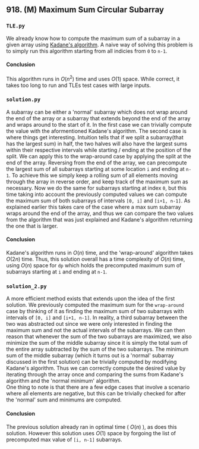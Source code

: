 ## 918. (M) Maximum Sum Circular Subarray

### `TLE.py`
We already know how to compute the maximum sum of a subarray in a given array using [Kadane's algorithm](https://en.wikipedia.org/wiki/Maximum_subarray_problem). A naive way of solving this problem is to simply run this algorithm starting from all indicies from `0` to `n-1`.  

#### Conclusion
This algorithm runs in $O(n^2)$ time and uses $O(1)$ space. While correct, it takes too long to run and TLEs test cases with large inputs.  
  

### `solution.py`
A subarray can be either a 'normal' subarray which does not wrap around the end of the array or a subarray that extends beyond the end of the array and wraps around to the start of it. In the first case we can trivially compute the value with the aformentioned Kadane's algorithm. The second case is where things get interesting. Intuition tells that if we split a subarray(that has the largest sum) in half, the two halves will also have the largest sums within their respective intervals while starting / ending at the position of the split. We can apply this to the wrap-around case by applying the split at the end of the array. Reversing from the end of the array, we can precompute the largest sum of all subarrays starting at some location `i` and ending at `n-1`. To achieve this we simply keep a rolling sum of all elements moving through the array in reverse order, and keep track of the maximum sum as necessary. Now we do the same for subarrays starting at index `0`, but this time taking into account the previously computed values we can compute the maximum sum of both subarrays of intervals `[0, i]` and `[i+1, n-1]`. As explained earlier this takes care of the case where a max sum subarray wraps around the end of the array, and thus we can compare the two values from the algorithm that was just explained and Kadane's algorithm returning the one that is larger.  

#### Conclusion
Kadane's algorithm runs in $O(n)$ time, and the 'wrap-around' algorithm takes $O(2n)$ time. Thus, this solution overall has a time complexity of $O(n)$ time, using $O(n)$ space for `dp` which holds the precomputed maximum sum of subarrays starting at `i` and ending at `n-1`.
  

### `solution_2.py`
A more efficient method exists that extends upon the idea of the first solution. We previously computed the maximum sum for the `wrap-around` case by thinking of it as finding the maximum sum of two subarrays with intervals of `[0, i]` and `[i+1, n-1]`. In reality, a third subarray between the two was abstracted out since we were only interested in finding the maximum sum and not the actual intervals of the subarrays. We can then reason that whenever the sum of the two subarrays are maximized, we also minimize the sum of the middle subarray since it is simply the total sum of the entire array subtracted by the sum of the two subarrays. The minimum sum of the middle subarray (which it turns out is a 'normal' subarray discussed in the first solution) can be trivially computed by modifying Kadane's algorithm. Thus we can correctly compute the desired value by iterating through the array once and comparing the sums from Kadane's algorithm and the 'normal minimum' algorithm.  
One thing to note is that there are a few edge cases that involve a scenario where all elements are negative, but this can be trivially checked for after the 'normal' sum and minimums are computed.  
  
#### Conclusion
The previous solution already ran in optimal time ( $O(n)$ ), as does this solution. However this solution uses $O(1)$ space by forgoing the list of precomputed max value of `[i, n-1]` subarrays.  
  

